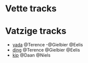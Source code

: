 # Vette tracks


# Vatzige tracks
- [yada](bla) @Terence -@Gielbier @Eelis
- [ding](dong) @Terence @Gielbier @Eelis
- [kip](vis) @Daan @Niels
